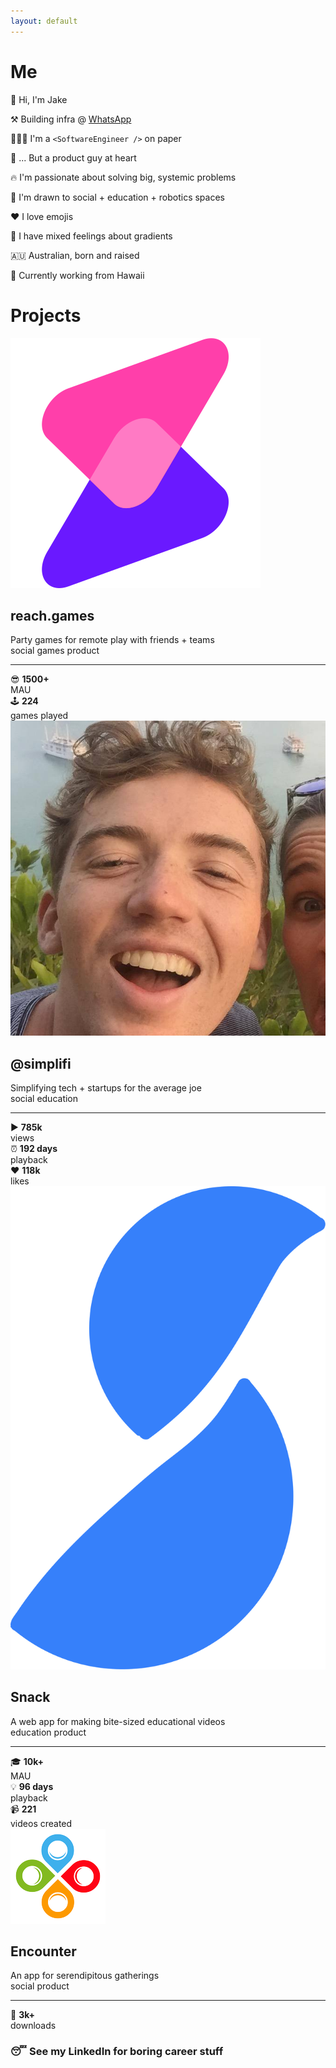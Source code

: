 ```yaml
---
layout: default
---
```


# Me

<div class='card'>
  <p>👋 Hi, I'm Jake</p>
</div>

<div class='card'>
  <p>⚒️  Building infra @ <a href='http://whatsapp.com/' target='_blank'>WhatsApp</a></p>
</div>

<div class='card'>
  <p>👨🏻‍💻 I'm a <code>&lt;SoftwareEngineer /&gt;</code> on paper</p>
</div>

<div class='card'>
  <p>🧱 ... But a product guy at heart</p>
</div>

<div class='card'>
  <p>🔥 I'm passionate about solving big, systemic problems</p>
</div>

<div class='card'>
  <p>🤔 I'm drawn to social + education + robotics spaces</p>
</div>

<div class='card'>
  <p>❤️  I love emojis</p>
</div>

<div class='card'>
  <p>🌈 I have mixed feelings about gradients</p>
</div>

<div class='card'>
  <p>🇦🇺 Australian, born and raised</p>
</div>

<div class='card'>
  <p>🌴 Currently working from Hawaii</p>
</div>

<div class='separator'></div>
<div class='separator'></div>
<div class='separator'></div>

# Projects

<div class='card clickable' onclick="window.open('https://www.reach.games','_blank');">
  <div class='header'>
    <img src="/assets/img/reach-games.png" />
    <div class='details'>
      <h2><a>reach.games</a></h2>
      <span>Party games for remote play with friends + teams</span>
      <div class='tag-container'>
        <span class='tag'>social</span>
        <span class='tag'>games</span>
        <span class='tag'>product</span>
      </div>
    </div>
  </div>
  <hr />
  <div class='stats'>
    <div class='item'>
      <span class='emoji'>😎</span>
      <span>
        <strong>1500+</strong>
        <br/>
        MAU
      </span>
    </div>
    <div class='item'>
      <span class='emoji'>🕹️</span>
      <span>
        <strong>224</strong>
        <br/>
        games played
      </span>
    </div>
  </div>
</div>

<div class='separator'></div>

<div class='card clickable' onclick="window.open('https://www.tiktok.com/@simplifi','_blank');">
  <div class='header'>
    <img src="/assets/img/logo.jpg" />
    <div class='details'>
      <h2><a>@simplifi</a></h2>
      <span>Simplifying tech + startups for the average joe</span>
      <div class='tag-container'>
        <span class='tag'>social</span>
        <span class='tag'>education</span>
      </div>
    </div>
  </div>
  <hr />
  <div class='stats'>
    <div class='item'>
      <span class='emoji'>▶️</span>
      <span>
        <strong>785k</strong>
        <br/>
        views
      </span>
    </div>
    <div class='item'>
      <span class='emoji'>⏰</span>
      <span>
        <strong>192 days</strong>
        <br/>
        playback
      </span>
    </div>
    <div class='item'>
      <span class='emoji'>❤️</span>
      <span>
        <strong>118k</strong>
        <br/>
        likes
      </span>
    </div>
  </div>
</div>

<div class='separator'></div>

<div class='card clickable' onclick="window.open('https://www.snackapp.io','_blank');">
  <div class='header'>
    <img src="/assets/img/snack.svg" />
    <div class='details'>
      <h2><a>Snack</a></h2>
      <span>A web app for making bite-sized educational videos</span>
      <div class='tag-container'>
        <span class='tag'>education</span>
        <span class='tag'>product</span>
      </div>
    </div>
  </div>
  <hr />
  <div class='stats'>
    <div class='item'>
      <span class='emoji'>🎓</span>
      <span>
        <strong>10k+</strong>
        <br/>
        MAU
      </span>
    </div>
    <div class='item'>
      <span class='emoji'>💡</span>
      <span>
        <strong>96 days</strong>
        <br/>
        playback
      </span>
    </div>
    <div class='item'>
      <span class='emoji'>📹</span>
      <span>
        <strong>221</strong>
        <br/>
        videos created
      </span>
    </div>
  </div>
</div>

<div class='separator'></div>

<div class='card clickable' onclick="window.open('https://github.com/earthtojake/encounter','_blank');">
  <div class='header'>
    <img src="/assets/img/encounter.png" />
    <div class='details'>
      <h2><a>Encounter</a></h2>
      <span>An app for serendipitous gatherings</span>
      <div class='tag-container'>
        <span class='tag'>social</span>
        <span class='tag'>product</span>
      </div>
    </div>
  </div>
  <hr />
  <div class='stats'>
    <div class='item'>
      <span class='emoji'>📲</span>
      <span>
        <strong>3k+</strong>
        <br/>
        downloads
      </span>
    </div>
  </div>
</div>

<div class='separator'></div>

<div class='card clickable' onclick="window.open('https://www.linkedin.com/in/jake-fitzgerald-680855b1/','_blank');">
  <h3>😴 See my <a>LinkedIn</a> for boring career stuff</h3>
</div>